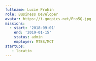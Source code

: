 ```yaml
---
fullname: Lucie Prohin
role: Business Developer
avatar: https://i.goopics.net/Pno5Q.jpg
missions:
  - start: '2018-09-01'
    end: '2019-01-15'
    status: admin
    employer: MTES/MCT
startups:
   - locatio
---
```

